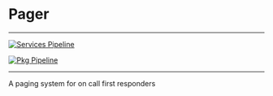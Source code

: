 # Pager

---

[![Services Pipeline](https://github.com/jsmithdenverdev/pager/actions/workflows/services-pipeline.yaml/badge.svg)](https://github.com/jsmithdenverdev/pager/actions/workflows/services-pipeline.yaml)

[![Pkg Pipeline](https://github.com/jsmithdenverdev/pager/actions/workflows/pkg-pipeline.yaml/badge.svg)](https://github.com/jsmithdenverdev/pager/actions/workflows/pkg-pipeline.yaml)

---

A paging system for on call first responders
